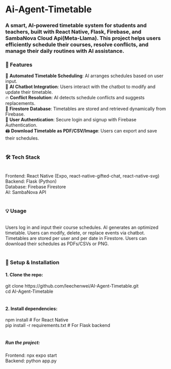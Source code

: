 # Ai-Agent-Timetable
<h3>A smart, AI-powered timetable system for students and teachers, built with React Native, Flask, Firebase, and SambaNova Cloud Api(Meta-Llama). This project helps users efficiently schedule their courses, resolve conflicts, and manage their daily routines with AI assistance.</h3>
<b><h3>🚀 Features</h3></b>
📆 <b>Automated Timetable Scheduling</b>: AI arranges schedules based on user input.
<br>🧠 <b>AI Chatbot Integration</b>: Users interact with the chatbot to modify and update their timetable.
<br>🔥 <b>Conflict Resolution</b>: AI detects schedule conflicts and suggests replacements.
<br>📂 <b>Firestore Database</b>: Timetables are stored and retrieved dynamically from Firebase.
<br>🔐 <b>User Authentication</b>: Secure login and signup with Firebase Authentication.
<br>🖨 <b>Download Timetable as PDF/CSV/Image</b>: Users can export and save their schedules.
<br><br>
<b><h3>🛠 Tech Stack</h3></b>
<br>Frontend: React Native (Expo, react-native-gifted-chat, react-native-svg)
<br>Backend: Flask (Python)
<br>Database: Firebase Firestore
<br>AI: SambaNova API
<br><br>
<b><h3>💡 Usage</h3></b>
<br>Users log in and input their course schedules.
AI generates an optimized timetable.
Users can modify, delete, or replace events via chatbot.
Timetables are stored per user and per date in Firestore.
Users can download their schedules as PDFs/CSVs or PNG.
<br><br>
<b><h3>🔧 Setup & Installation</h3></b>
<h4>1. Clone the repo:</h4>
<tab>git clone https://github.com/leechenwei/AI-Agent-Timetable.git</tab><br>
<tab>cd AI-Agent-Timetable</tab>
<br><br>
<h4>2. Install dependencies:</h4>
<tab>npm install  # For React Native</tab><br>
<tab>pip install -r requirements.txt  # For Flask backend</tab>
<br>
<br>
<h5>Run the project:</h5>
Frontend: npx expo start<br>
Backend: python app.py<br>

